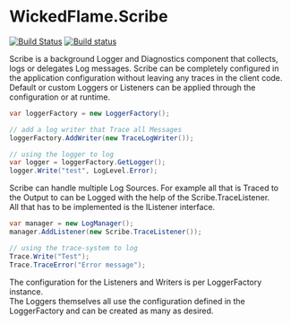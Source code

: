 WickedFlame.Scribe
=================
[![Build Status](https://travis-ci.org/WickedFlame/Scribe.svg?branch=master)](https://travis-ci.org/WickedFlame/Scribe)
[![Build status](https://ci.appveyor.com/api/projects/status/bxv7l0mb06wpej04/branch/master?svg=true)](https://ci.appveyor.com/project/chriswalpen/scribe/branch/master)

Scribe is a background Logger and Diagnostics component that collects, logs or delegates Log messages. Scribe can be completely configured in the application configuration without leaving any traces in the client code. 
Default or custom Loggers or Listeners can be applied through the configuration or at runtime.

```csharp
var loggerFactory = new LoggerFactory();

// add a log writer that Trace all Messages
loggerFactory.AddWriter(new TraceLogWriter());

// using the logger to log
var logger = loggerFactory.GetLogger();
logger.Write("test", LogLevel.Error);
```

Scribe can handle multiple Log Sources. For example all that is Traced to the Output to can be Logged with the help of the Scribe.TraceListener.  
All that has to be implemented is the IListener interface.
```csharp
var manager = new LogManager();
manager.AddListener(new Scribe.TraceListener());

// using the trace-system to log
Trace.Write("Test");
Trace.TraceError("Error message");
```

The configuration for the Listeners and Writers is per LoggerFactory instance.  
The Loggers themselves all use the configuration defined in the LoggerFactory and can be created as many as desired.